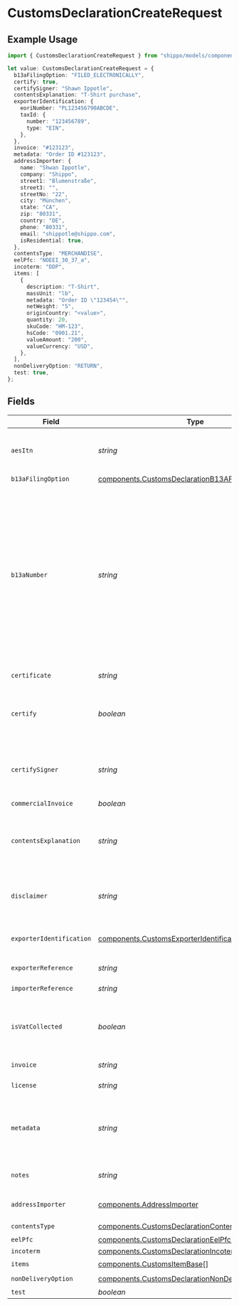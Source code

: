 # CustomsDeclarationCreateRequest

## Example Usage

```typescript
import { CustomsDeclarationCreateRequest } from "shippo/models/components";

let value: CustomsDeclarationCreateRequest = {
  b13aFilingOption: "FILED_ELECTRONICALLY",
  certify: true,
  certifySigner: "Shawn Ippotle",
  contentsExplanation: "T-Shirt purchase",
  exporterIdentification: {
    eoriNumber: "PL123456790ABCDE",
    taxId: {
      number: "123456789",
      type: "EIN",
    },
  },
  invoice: "#123123",
  metadata: "Order ID #123123",
  addressImporter: {
    name: "Shwan Ippotle",
    company: "Shippo",
    street1: "Blumenstraße",
    street3: "",
    streetNo: "22",
    city: "München",
    state: "CA",
    zip: "80331",
    country: "DE",
    phone: "80331",
    email: "shippotle@shippo.com",
    isResidential: true,
  },
  contentsType: "MERCHANDISE",
  eelPfc: "NOEEI_30_37_a",
  incoterm: "DDP",
  items: [
    {
      description: "T-Shirt",
      massUnit: "lb",
      metadata: "Order ID \"123454\"",
      netWeight: "5",
      originCountry: "<value>",
      quantity: 20,
      skuCode: "HM-123",
      hsCode: "0901.21",
      valueAmount: "200",
      valueCurrency: "USD",
    },
  ],
  nonDeliveryOption: "RETURN",
  test: true,
};
```

## Fields

| Field                                                                                                                                                                                                                                                                                                                         | Type                                                                                                                                                                                                                                                                                                                          | Required                                                                                                                                                                                                                                                                                                                      | Description                                                                                                                                                                                                                                                                                                                   | Example                                                                                                                                                                                                                                                                                                                       |
| ----------------------------------------------------------------------------------------------------------------------------------------------------------------------------------------------------------------------------------------------------------------------------------------------------------------------------- | ----------------------------------------------------------------------------------------------------------------------------------------------------------------------------------------------------------------------------------------------------------------------------------------------------------------------------- | ----------------------------------------------------------------------------------------------------------------------------------------------------------------------------------------------------------------------------------------------------------------------------------------------------------------------------- | ----------------------------------------------------------------------------------------------------------------------------------------------------------------------------------------------------------------------------------------------------------------------------------------------------------------------------- | ----------------------------------------------------------------------------------------------------------------------------------------------------------------------------------------------------------------------------------------------------------------------------------------------------------------------------- |
| `aesItn`                                                                                                                                                                                                                                                                                                                      | *string*                                                                                                                                                                                                                                                                                                                      | :heavy_minus_sign:                                                                                                                                                                                                                                                                                                            | **required if eel_pfc is `AES_ITN`**<br><br/>AES / ITN reference of the shipment.                                                                                                                                                                                                                                             |                                                                                                                                                                                                                                                                                                                               |
| `b13aFilingOption`                                                                                                                                                                                                                                                                                                            | [components.CustomsDeclarationB13AFilingOptionEnum](../../models/components/customsdeclarationb13afilingoptionenum.md)                                                                                                                                                                                                        | :heavy_minus_sign:                                                                                                                                                                                                                                                                                                            | N/A                                                                                                                                                                                                                                                                                                                           | FILED_ELECTRONICALLY                                                                                                                                                                                                                                                                                                          |
| `b13aNumber`                                                                                                                                                                                                                                                                                                                  | *string*                                                                                                                                                                                                                                                                                                                      | :heavy_minus_sign:                                                                                                                                                                                                                                                                                                            | **must be provided if and only if b13a_filing_option is provided**<br><br/>Represents:<br> the Proof of Report (POR) Number when b13a_filing_option is `FILED_ELECTRONICALLY`;<br> <br/>the Summary ID Number when b13a_filing_option is `SUMMARY_REPORTING`;<br> <br/>or the Exemption Number when b13a_filing_option is `NOT_REQUIRED`. |                                                                                                                                                                                                                                                                                                                               |
| `certificate`                                                                                                                                                                                                                                                                                                                 | *string*                                                                                                                                                                                                                                                                                                                      | :heavy_minus_sign:                                                                                                                                                                                                                                                                                                            | Certificate reference of the shipment.                                                                                                                                                                                                                                                                                        |                                                                                                                                                                                                                                                                                                                               |
| `certify`                                                                                                                                                                                                                                                                                                                     | *boolean*                                                                                                                                                                                                                                                                                                                     | :heavy_check_mark:                                                                                                                                                                                                                                                                                                            | Expresses that the certify_signer has provided all information of this customs declaration truthfully.                                                                                                                                                                                                                        | true                                                                                                                                                                                                                                                                                                                          |
| `certifySigner`                                                                                                                                                                                                                                                                                                               | *string*                                                                                                                                                                                                                                                                                                                      | :heavy_check_mark:                                                                                                                                                                                                                                                                                                            | Name of the person who created the customs declaration and is responsible for the validity of all <br/>information provided.                                                                                                                                                                                                  | Shawn Ippotle                                                                                                                                                                                                                                                                                                                 |
| `commercialInvoice`                                                                                                                                                                                                                                                                                                           | *boolean*                                                                                                                                                                                                                                                                                                                     | :heavy_minus_sign:                                                                                                                                                                                                                                                                                                            | N/A                                                                                                                                                                                                                                                                                                                           |                                                                                                                                                                                                                                                                                                                               |
| `contentsExplanation`                                                                                                                                                                                                                                                                                                         | *string*                                                                                                                                                                                                                                                                                                                      | :heavy_minus_sign:                                                                                                                                                                                                                                                                                                            | **required if contents_type is `OTHER`**<br><br/>Explanation of the type of goods of the shipment.                                                                                                                                                                                                                            | T-Shirt purchase                                                                                                                                                                                                                                                                                                              |
| `disclaimer`                                                                                                                                                                                                                                                                                                                  | *string*                                                                                                                                                                                                                                                                                                                      | :heavy_minus_sign:                                                                                                                                                                                                                                                                                                            | Disclaimer for the shipment and customs information that have been provided.                                                                                                                                                                                                                                                  |                                                                                                                                                                                                                                                                                                                               |
| `exporterIdentification`                                                                                                                                                                                                                                                                                                      | [components.CustomsExporterIdentification](../../models/components/customsexporteridentification.md)                                                                                                                                                                                                                          | :heavy_minus_sign:                                                                                                                                                                                                                                                                                                            | Additional exporter identification that may be required to ship in certain countries                                                                                                                                                                                                                                          |                                                                                                                                                                                                                                                                                                                               |
| `exporterReference`                                                                                                                                                                                                                                                                                                           | *string*                                                                                                                                                                                                                                                                                                                      | :heavy_minus_sign:                                                                                                                                                                                                                                                                                                            | Exporter reference of an export shipment.                                                                                                                                                                                                                                                                                     |                                                                                                                                                                                                                                                                                                                               |
| `importerReference`                                                                                                                                                                                                                                                                                                           | *string*                                                                                                                                                                                                                                                                                                                      | :heavy_minus_sign:                                                                                                                                                                                                                                                                                                            | Importer reference of an import shipment.                                                                                                                                                                                                                                                                                     |                                                                                                                                                                                                                                                                                                                               |
| `isVatCollected`                                                                                                                                                                                                                                                                                                              | *boolean*                                                                                                                                                                                                                                                                                                                     | :heavy_minus_sign:                                                                                                                                                                                                                                                                                                            | Indicates whether the shipment's destination VAT has been collected. May be required for some destinations.                                                                                                                                                                                                                   |                                                                                                                                                                                                                                                                                                                               |
| `invoice`                                                                                                                                                                                                                                                                                                                     | *string*                                                                                                                                                                                                                                                                                                                      | :heavy_minus_sign:                                                                                                                                                                                                                                                                                                            | Invoice reference of the shipment.                                                                                                                                                                                                                                                                                            | #123123                                                                                                                                                                                                                                                                                                                       |
| `license`                                                                                                                                                                                                                                                                                                                     | *string*                                                                                                                                                                                                                                                                                                                      | :heavy_minus_sign:                                                                                                                                                                                                                                                                                                            | License reference of the shipment.                                                                                                                                                                                                                                                                                            |                                                                                                                                                                                                                                                                                                                               |
| `metadata`                                                                                                                                                                                                                                                                                                                    | *string*                                                                                                                                                                                                                                                                                                                      | :heavy_minus_sign:                                                                                                                                                                                                                                                                                                            | A string of up to 100 characters that can be filled with any additional information you <br/>want to attach to the object.                                                                                                                                                                                                    | Order ID #123123                                                                                                                                                                                                                                                                                                              |
| `notes`                                                                                                                                                                                                                                                                                                                       | *string*                                                                                                                                                                                                                                                                                                                      | :heavy_minus_sign:                                                                                                                                                                                                                                                                                                            | Additional notes to be included in the customs declaration.                                                                                                                                                                                                                                                                   |                                                                                                                                                                                                                                                                                                                               |
| `addressImporter`                                                                                                                                                                                                                                                                                                             | [components.AddressImporter](../../models/components/addressimporter.md)                                                                                                                                                                                                                                                      | :heavy_minus_sign:                                                                                                                                                                                                                                                                                                            | Object that represents the address of the importer                                                                                                                                                                                                                                                                            |                                                                                                                                                                                                                                                                                                                               |
| `contentsType`                                                                                                                                                                                                                                                                                                                | [components.CustomsDeclarationContentsTypeEnum](../../models/components/customsdeclarationcontentstypeenum.md)                                                                                                                                                                                                                | :heavy_check_mark:                                                                                                                                                                                                                                                                                                            | N/A                                                                                                                                                                                                                                                                                                                           | MERCHANDISE                                                                                                                                                                                                                                                                                                                   |
| `eelPfc`                                                                                                                                                                                                                                                                                                                      | [components.CustomsDeclarationEelPfcEnum](../../models/components/customsdeclarationeelpfcenum.md)                                                                                                                                                                                                                            | :heavy_minus_sign:                                                                                                                                                                                                                                                                                                            | N/A                                                                                                                                                                                                                                                                                                                           | NOEEI_30_37_a                                                                                                                                                                                                                                                                                                                 |
| `incoterm`                                                                                                                                                                                                                                                                                                                    | [components.CustomsDeclarationIncotermEnum](../../models/components/customsdeclarationincotermenum.md)                                                                                                                                                                                                                        | :heavy_minus_sign:                                                                                                                                                                                                                                                                                                            | N/A                                                                                                                                                                                                                                                                                                                           | DDP                                                                                                                                                                                                                                                                                                                           |
| `items`                                                                                                                                                                                                                                                                                                                       | [components.CustomsItemBase](../../models/components/customsitembase.md)[]                                                                                                                                                                                                                                                    | :heavy_check_mark:                                                                                                                                                                                                                                                                                                            | N/A                                                                                                                                                                                                                                                                                                                           |                                                                                                                                                                                                                                                                                                                               |
| `nonDeliveryOption`                                                                                                                                                                                                                                                                                                           | [components.CustomsDeclarationNonDeliveryOptionEnum](../../models/components/customsdeclarationnondeliveryoptionenum.md)                                                                                                                                                                                                      | :heavy_check_mark:                                                                                                                                                                                                                                                                                                            | N/A                                                                                                                                                                                                                                                                                                                           | RETURN                                                                                                                                                                                                                                                                                                                        |
| `test`                                                                                                                                                                                                                                                                                                                        | *boolean*                                                                                                                                                                                                                                                                                                                     | :heavy_minus_sign:                                                                                                                                                                                                                                                                                                            | N/A                                                                                                                                                                                                                                                                                                                           | true                                                                                                                                                                                                                                                                                                                          |